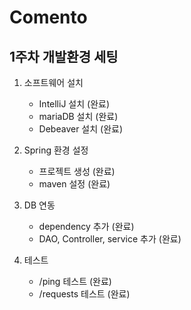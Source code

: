 # Comento

## 1주차 개발환경 세팅

1. 소프트웨어 설치
   - IntelliJ 설치 (완료)
   - mariaDB 설치 (완료)
   - Debeaver 설치 (완료)
    
2. Spring 환경 설정
   - 프로젝트 생성 (완료)
   - maven 설정 (완료)

3. DB 연동
   - dependency 추가 (완료)
   - DAO, Controller, service 추가 (완료)

4. 테스트
   - /ping 테스트 (완료)
   - /requests 테스트 (완료)
